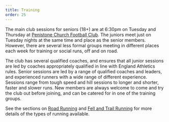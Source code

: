 ```yaml
---
title: Training
order: 25
---
```


The main club sessions for seniors (18+) are at 6:30pm on Tuesday and Thursday at [Penistone Church Football Club](https://www.google.co.uk/maps/place/Penistone+Church+Football+Club/@53.523332,-1.625649,17z/data=!3m1!4b1!4m2!3m1!1s0x48797d6f378b73f1:0x3ae39c5f7e6bf5ba?hl=en-GB). The juniors meet just on Tuesday nights at the same time and place as the senior members. However, there are several less formal groups meeting in different places each week for training or social runs, off and on road.

The club has several qualified coaches, and ensures that all junior sessions are led by coaches appropriately qualified in line with England Athletics rules. Senior sessions are led by a range of qualified coaches and leaders, and experienced runners with a wide range of different experience. Sessions range from tough speed and hill sessions to longer and shorter, faster and slower runs. New members are always welcome to come and try the club out before joining, and can be catered for in one of the training groups.

See the sections on [Road Running](https://pfrac.chrishodgson.co.uk/about/road-running) and [Fell and Trail Running](https://pfrac.chrishodgson.co.uk/about/fell-running) for more details of the types of running available.
